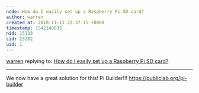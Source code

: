 ```yaml
---
node: How do I easily set up a Raspberry Pi SD card?
author: warren
created_at: 2018-11-13 22:37:15 +0000
timestamp: 1542148635
nid: 15133
cid: 23282
uid: 1
---
```




[warren](../profile/warren) replying to: [How do I easily set up a Raspberry Pi SD card?](../notes/warren/10-31-2017/how-do-i-easily-set-up-a-raspberry-pi-sd-card)

----
We now have a great solution for this! Pi Builder!!! https://publiclab.org/pi-builder
